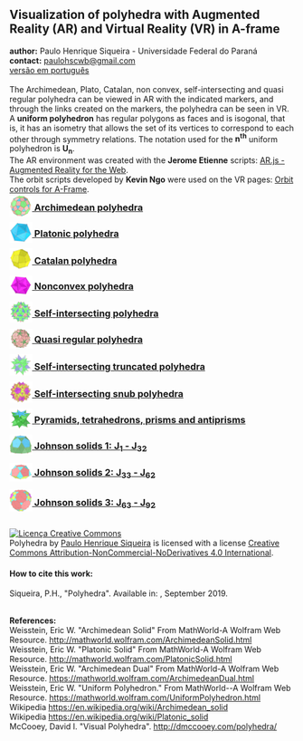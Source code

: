 <link rel="stylesheet" href="scripts/style.css">
<h2>Visualization of polyhedra with Augmented Reality (AR) and Virtual Reality (VR) in A-frame</h2>
 <b>author:</b> Paulo Henrique Siqueira - Universidade Federal do Paraná
 <br><b>contact:</b> <a href="#">paulohscwb@gmail.com</a>
 <br><a href="https://paulohscwb.github.io/polyhedra/pt-br/">versão em português</a>
 <br><br>The Archimedean, Plato, Catalan, non convex, self-intersecting and quasi regular polyhedra can be viewed in AR with the indicated markers, and through the links created on the markers, the polyhedra can be seen in VR.
 <br>A <b>uniform polyhedron</b> has regular polygons as faces and is isogonal, that is, it has an isometry that allows the set of its vertices to correspond to each other through symmetry relations. The notation used for the <b>n<sup>th</sup></b> uniform polyhedron is <b>U<sub>n</sub></b>.
<br>The AR environment was created with the <b>Jerome Etienne</b> scripts: <a href="https://github.com/jeromeetienne/AR.js" target="_blank">AR.js - Augmented Reality for the Web</a>.
<br>The orbit scripts developed by <b>Kevin Ngo</b> were used on the VR pages: <a href="https://github.com/supermedium/superframe/tree/master/components/orbit-controls/" target="_blank"> Orbit controls for A-Frame</a>.
<br>

<h3 style="margin-top:3px"><a target="_blank" href="archimedes/"><img src="archimedes/ar/18A.png" style="margin-bottom:-10px" style="margin-bottom:-10px" width="40"> Archimedean polyhedra</a></h3>
<h3 style="margin-top:3px"><a target="_blank" href="platonic/"><img src="platonic/ar/9A.png" style="margin-bottom:-10px" width="40"> Platonic polyhedra</a></h3>
<h3 style="margin-top:3px"><a target="_blank" href="catalan/"><img src="catalan/ar/168A.png" style="margin-bottom:-10px" width="40"> Catalan polyhedra</a></h3>
<h3 style="margin-top:3px"><a target="_blank" href="nonconvex/"><img src="nonconvex/ar/188A.png" style="margin-bottom:-10px" width="40"> Nonconvex polyhedra</a></h3>
<h3 style="margin-top:3px"><a target="_blank" href="selfintersect/"><img src="selfintersect/ar/149A.png" style="margin-bottom:-10px" width="40"> Self-intersecting polyhedra</a></h3>
<h3 style="margin-top:3px"><a target="_blank" href="quasiregular/"><img src="quasiregular/ar/121A.png" style="margin-bottom:-10px" width="40"> Quasi regular polyhedra</a></h3>
<h3 style="margin-top:3px"><a target="_blank" href="selfintersecttruncated/"><img src="selfintersecttruncated/ar/97A.png" style="margin-bottom:-10px" width="40"> Self-intersecting truncated polyhedra</a></h3>
<h3 style="margin-top:3px"><a target="_blank" href="selfintersectsnub/"><img src="selfintersectsnub/ar/51A.png" style="margin-bottom:-10px" width="40"> Self-intersecting snub polyhedra</a></h3>
<h3 style="margin-top:3px"><a target="_blank" href="polyhedron/"><img src="polyhedron/ar/103A.png" style="margin-bottom:-10px" width="40"> Pyramids, tetrahedrons, prisms and antiprisms</a></h3>
<h3 style="margin-top:3px"><a target="_blank" href="johnson1/"><img src="johnson1/ar/25A.png" style="margin-bottom:-10px" width="40"> Johnson solids 1: J<sub>1</sub> - J<sub>32</sub></a></h3>
<h3 style="margin-top:3px"><a target="_blank" href="johnson2/"><img src="johnson2/ar/17bA.png" style="margin-bottom:-10px" width="40"> Johnson solids 2: J<sub>33</sub> - J<sub>62</sub></a></h3>
<h3 style="margin-top:3px"><a target="_blank" href="johnson3/"><img src="johnson3/ar/223A.png" style="margin-bottom:-10px" width="40"> Johnson solids 3: J<sub>63</sub> - J<sub>92</sub></a></h3>


<br><a rel="license" href="http://creativecommons.org/licenses/by-nc-nd/4.0/"><img alt="Licença Creative Commons" style="border-width:0" src="https://i.creativecommons.org/l/by-nc-nd/4.0/88x31.png" loading="lazy"/></a><br /><span xmlns:dct="http://purl.org/dc/terms/" property="dct:title">Polyhedra</span> by <a xmlns:cc="http://creativecommons.org/ns#" href="https://paulohscwb.github.io/polyhedra/" property="cc:attributionName" rel="cc:attributionURL">Paulo Henrique Siqueira</a> is licensed with a license <a rel="license" href="http://creativecommons.org/licenses/by-nc-nd/4.0/">Creative Commons Attribution-NonCommercial-NoDerivatives 4.0 International</a>.

<h4>How to cite this work:</h4> 
<p>Siqueira, P.H., "Polyhedra". Available in: <https://paulohscwb.github.io/polyhedra/>, September 2019.</p>

<br><b>References:</b>
<br>Weisstein, Eric W. "Archimedean Solid" From MathWorld-A Wolfram Web Resource. <a href="http://mathworld.wolfram.com/ArchimedeanSolid.html" target="_blank">http://mathworld.wolfram.com/ArchimedeanSolid.html</a>
<br>Weisstein, Eric W. "Platonic Solid" From MathWorld-A Wolfram Web Resource. <a href="http://mathworld.wolfram.com/PlatonicSolid.html" target="_blank">http://mathworld.wolfram.com/PlatonicSolid.html</a>
<br>Weisstein, Eric W. "Archimedean Dual" From MathWorld-A Wolfram Web Resource. <a href="https://mathworld.wolfram.com/ArchimedeanDual.html" target="_blank">https://mathworld.wolfram.com/ArchimedeanDual.html</a>
<br>Weisstein, Eric W. "Uniform Polyhedron." From MathWorld--A Wolfram Web Resource. <a href="https://mathworld.wolfram.com/UniformPolyhedron.html" target="_blank">https://mathworld.wolfram.com/UniformPolyhedron.html</a>
<br>Wikipedia <a href="https://en.wikipedia.org/wiki/Archimedean_solid" target="_blank">https://en.wikipedia.org/wiki/Archimedean_solid</a>
<br>Wikipedia <a href="https://en.wikipedia.org/wiki/en.wikipedia.org/wiki/Platonic_solid" target="_blank">https://en.wikipedia.org/wiki/Platonic_solid</a>
<br>McCooey, David I. "Visual Polyhedra". <a href="http://dmccooey.com/polyhedra/" target="_blank">http://dmccooey.com/polyhedra/</a>
